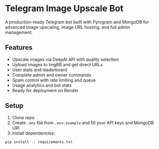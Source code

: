 # Telegram Image Upscale Bot

A production-ready Telegram bot built with Pyrogram and MongoDB for advanced image upscaling, image URL hosting, and full admin management.

## Features

- Upscale images via DeepAI API with quality selection
- Upload images to ImgBB and get direct URLs
- User stats and leaderboard
- Complete admin and owner commands
- Spam control with rate limiting and queue
- Usage analytics and bot stats
- Ready for deployment on Render

## Setup

1. Clone repo
2. Create `.env` file from `.env.example` and fill your API keys and MongoDB URI
3. Install dependencies:

```bash
pip install -r requirements.txt
